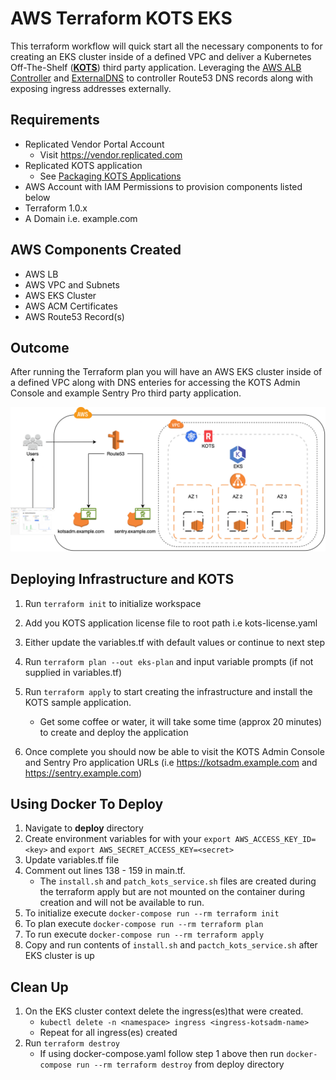 # AWS Terraform KOTS EKS

This terraform workflow will quick start all the necessary components to for creating an EKS cluster inside of a defined VPC and deliver a Kubernetes Off-The-Shelf ([**KOTS**](https://kots.io)) third party application. Leveraging the [AWS ALB Controller](https://github.com/kubernetes-sigs/external-dns/blob/master/docs/tutorials/aws.md) and [ExternalDNS](https://github.com/kubernetes-sigs/external-dns) to controller Route53 DNS records along with exposing ingress addresses externally.

## Requirements
- Replicated Vendor Portal Account
  - Visit https://vendor.replicated.com
- Replicated KOTS application
  - See [Packaging KOTS Applications](https://kots.io/vendor/packaging/packaging-an-app/)
- AWS Account with IAM Permissions to provision components listed below
- Terraform 1.0.x
- A Domain i.e. example.com 

## AWS Components Created
- AWS LB
- AWS VPC and Subnets
- AWS EKS Cluster
- AWS ACM Certificates
- AWS Route53 Record(s)

## Outcome
After running the Terraform plan you will have an AWS EKS cluster inside of a defined VPC along with DNS enteries for accessing the KOTS Admin Console and example Sentry Pro third party application.


![KOTS EKS](/terraform-kots-eks-tf-1.x/images/terraform-kots-eks.png)

## Deploying Infrastructure and KOTS
1. Run `terraform init` to initialize workspace
2. Add you KOTS application license file to root path i.e kots-license.yaml
3. Either update the variables.tf with default values or continue to next step
4. Run `terraform plan --out eks-plan` and input variable prompts (if not supplied in variables.tf)
5. Run `terraform apply` to start creating the infrastructure and install the KOTS sample application.
    - Get some coffee or water, it will take some time (approx 20 minutes) to create and deploy the application

6. Once complete you should now be able to visit the KOTS Admin Console and Sentry Pro application URLs (i.e https://kotsadm.example.com and https://sentry.example.com)

## Using Docker To Deploy
1. Navigate to **deploy** directory
2. Create environment variables for with your `export AWS_ACCESS_KEY_ID=<key>` and `export AWS_SECRET_ACCESS_KEY=<secret>`
2. Update variables.tf file
3. Comment out lines 138 - 159 in main.tf. 
    - The `install.sh` and `patch_kots_service.sh` files are created during the terraform apply but are not mounted on the container during creation and will not be available to run.
4. To initialize execute `docker-compose run --rm terraform init`
5. To plan execute `docker-compose run --rm terraform plan`
5. To run execute `docker-compose run --rm terraform apply`
5. Copy and run contents of `install.sh` and `pactch_kots_service.sh` after EKS cluster is up

## Clean Up
1. On the EKS cluster context delete the ingress(es)that were created.
    - `kubectl delete -n <namespace> ingress <ingress-kotsadm-name>`
    - Repeat for all ingress(es) created 
2. Run `terraform destroy`
    - If using docker-compose.yaml follow step 1 above then run `docker-compose run --rm terraform destroy` from deploy directory
